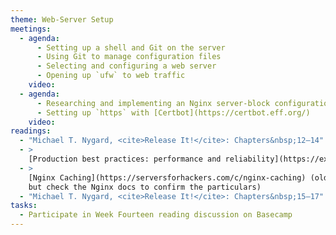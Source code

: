 ```yaml
---
theme: Web-Server Setup
meetings:
  - agenda:
      - Setting up a shell and Git on the server
      - Using Git to manage configuration files
      - Selecting and configuring a web server
      - Opening up `ufw` to web traffic
    video:
  - agenda:
      - Researching and implementing an Nginx server-block configuration
      - Setting up `https` with [Certbot](https://certbot.eff.org/)
    video:
readings:
  - "Michael T. Nygard, <cite>Release It!</cite>: Chapters&nbsp;12–14"
  - >
    [Production best practices: performance and reliability](https://expressjs.com/en/advanced/best-practice-performance.html) (ExpressJS and `NODE_ENV` values)
  - >
    [Nginx Caching](https://serversforhackers.com/c/nginx-caching) (older article; theory is solid,
    but check the Nginx docs to confirm the particulars)
  - "Michael T. Nygard, <cite>Release It!</cite>: Chapters&nbsp;15–17"
tasks:
  - Participate in Week Fourteen reading discussion on Basecamp
---
```


<!--
- Testing with databases, especially setup and tear-down
- "Web API example: [localStorage](https://developer.mozilla.org/en-US/docs/Web/API/Window/localStorage)"
-->

